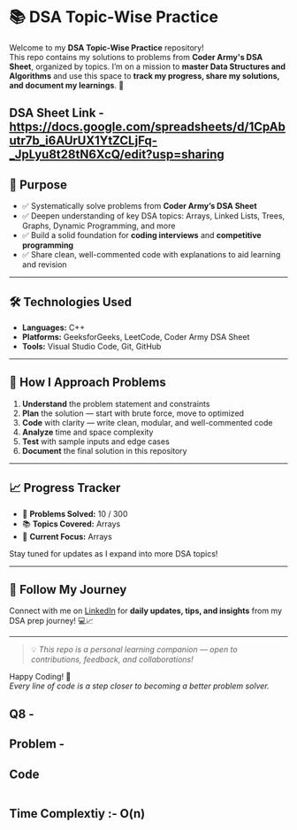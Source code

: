 # 📚 DSA Topic-Wise Practice

Welcome to my **DSA Topic-Wise Practice** repository!  
This repo contains my solutions to problems from **Coder Army's DSA Sheet**, organized by topics. I’m on a mission to **master Data Structures and Algorithms** and use this space to **track my progress, share my solutions, and document my learnings**. 🚀

DSA Sheet Link - https://docs.google.com/spreadsheets/d/1CpAbutr7b_i6AUrUX1YtZCLjFq-_JpLyu8t28tN6XcQ/edit?usp=sharing
---

## 🎯 Purpose

- ✅ Systematically solve problems from **Coder Army’s DSA Sheet**
- ✅ Deepen understanding of key DSA topics: Arrays, Linked Lists, Trees, Graphs, Dynamic Programming, and more
- ✅ Build a solid foundation for **coding interviews** and **competitive programming**
- ✅ Share clean, well-commented code with explanations to aid learning and revision

---

## 🛠️ Technologies Used

- **Languages:** C++
- **Platforms:** GeeksforGeeks, LeetCode, Coder Army DSA Sheet
- **Tools:** Visual Studio Code, Git, GitHub

---

## 📝 How I Approach Problems

1. **Understand** the problem statement and constraints
2. **Plan** the solution — start with brute force, move to optimized
3. **Code** with clarity — write clean, modular, and well-commented code
4. **Analyze** time and space complexity
5. **Test** with sample inputs and edge cases
6. **Document** the final solution in this repository

---

## 📈 Progress Tracker

- 🔢 **Problems Solved:** 10 / 300
- 📚 **Topics Covered:** Arrays
- 🎯 **Current Focus:** Arrays

Stay tuned for updates as I expand into more DSA topics!

---

## 🔗 Follow My Journey

Connect with me on [LinkedIn](https://www.linkedin.com/in/ritik354/) for **daily updates, tips, and insights** from my DSA prep journey! 💻📈

---

> 💡 *This repo is a personal learning companion — open to contributions, feedback, and collaborations!*

Happy Coding! 🚀  
*Every line of code is a step closer to becoming a better problem solver.*

## Q8 - 

## Problem -

## Code
```cpp

```
## Time Complextiy :- O(n) 